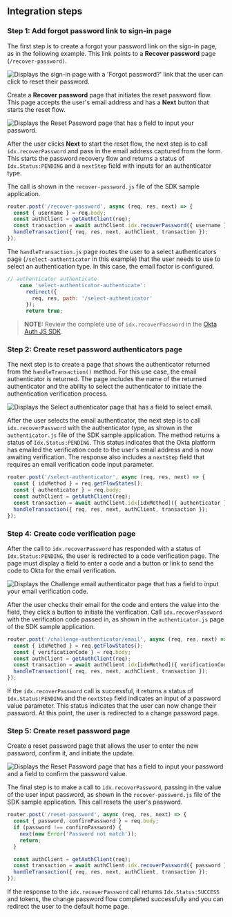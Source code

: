 ## Integration steps

### Step 1: Add forgot password link to sign-in page

The first step is to create a forgot your password link on the sign-in page, as in the following example. This link points to a **Recover password** page (`/recover-password)`.

<div class="common-image-format">

![Displays the sign-in page with a 'Forgot password?' link that the user can click to reset their password.](/img/oie-embedded-sdk/oie-embedded-sdk-use-case-simple-sign-on-screenshot-sign-in-nodejs.png)

</div>

Create a **Recover password** page that initiates the reset password flow. This page accepts the user's email address and has a **Next** button that starts the reset flow.

<div class="common-image-format">

![Displays the Reset Password page that has a field to input your password.](/img/oie-embedded-sdk/oie-embedded-sdk-use-case-pwd-recovery-screenshot-reset-nodejs.png)

</div>

After the user clicks **Next** to start the reset flow, the next step is to call `idx.recoverPassword` and pass in the email address captured from the form. This starts the password recovery flow and returns a status of `Idx.Status:PENDING` and a `nextStep` field with inputs for an authenticator type.

The call is shown in the `recover-password.js` file of the SDK sample application.

```JavaScript
router.post('/recover-password', async (req, res, next) => {
  const { username } = req.body;
  const authClient = getAuthClient(req);
  const transaction = await authClient.idx.recoverPassword({ username });
  handleTransaction({ req, res, next, authClient, transaction });
});
```

The `handleTransaction.js` page routes the user to a select authenticators page (`/select-authenticator` in this example) that the user needs to use to select an authentication type. In this case, the email factor is configured.

```JavaScript
// authenticator authenticate
    case 'select-authenticator-authenticate':
      redirect({
        req, res, path: '/select-authenticator'
      });
      return true;
```

>**NOTE:** Review the complete use of `idx.recoverPassword` in the [Okta Auth JS SDK](https://github.com/okta/okta-auth-js/blob/master/docs/idx.md#idxrecoverpassword).

### Step 2: Create reset password authenticators page

The next step is to create a page that shows the authenticator returned from the `handleTransaction()` method. For this use case, the email authenticator is returned. The page includes the name of the returned authenticator and the ability to select the authenticator to initiate the authentication verification process.

<div class="common-image-format">

![Displays the Select authenticator page that has a field to select email.](/img/oie-embedded-sdk/oie-embedded-sdk-use-case-pwd-recovery-screenshot-select-auth-nodejs.png)

</div>

After the user selects the email authenticator, the next step is to call `idx.recoverPassword` with the authenticator type, as shown in the `authenticator.js` file of the SDK sample application. The method returns a status of `Idx.Status:PENDING`. This status indicates that the Okta platform has emailed the verification code to the user's email address and is now awaiting verification. The response also includes a `nextStep` field that requires an email verification code input parameter.

```JavaScript
router.post('/select-authenticator', async (req, res, next) => {
  const { idxMethod } = req.getFlowStates();
  const { authenticator } = req.body;
  const authClient = getAuthClient(req);
  const transaction = await authClient.idx[idxMethod]({ authenticator });
  handleTransaction({ req, res, next, authClient, transaction });
});
```

### Step 4: Create code verification page

After the call to `idx.recoverPassword` has responded with a status of `Idx.Status:PENDING`, the user is redirected to a code verification page. The page must display a field to enter a code and a button or link to send the code to Okta for the email verification.

<div class="common-image-format">

![Displays the Challenge email authenticator page that has a field to input your email verification code.](/img/oie-embedded-sdk/oie-embedded-sdk-use-case-pwd-recovery-screenshot-challenge-nodejs.png)

</div>

After the user checks their email for the code and enters the value into the field, they click a button to initiate the verification. Call `idx.recoverPassword` with the verification code passed in, as shown in the `authenticator.js` page of the SDK sample application.

```JavaScript
router.post('/challenge-authenticator/email', async (req, res, next) => {
  const { idxMethod } = req.getFlowStates();
  const { verificationCode } = req.body;
  const authClient = getAuthClient(req);
  const transaction = await authClient.idx[idxMethod]({ verificationCode });
  handleTransaction({ req, res, next, authClient, transaction });
});
```

If the `idx.recoverPassword` call is successful, it returns a status of `Idx.Status:PENDING` and the `nextStep` field indicates an input of a password value parameter. This status indicates that the user can now change their password. At this point, the user is redirected to a change password page.

### Step 5: Create reset password page

Create a reset password page that allows the user to enter the new password, confirm it, and initiate the update.

<div class="common-image-format">

![Displays the Reset Password page that has a field to input your password and a field to confirm the password value.](/img/oie-embedded-sdk/oie-embedded-sdk-use-case-pwd-recovery-screenshot-set-password-nodejs.png)

</div>

The final step is to make a call to `idx.recoverPassword`, passing in the value of the user input password, as shown in the `recover-password.js` file of the SDK sample application. This call resets the user's password.

```JavaScript
router.post('/reset-password', async (req, res, next) => {
  const { password, confirmPassword } = req.body;
  if (password !== confirmPassword) {
    next(new Error('Password not match'));
    return;
  }

  const authClient = getAuthClient(req);
  const transaction = await authClient.idx.recoverPassword({ password });
  handleTransaction({ req, res, next, authClient, transaction });
});
```

If the response to the `idx.recoverPassword` call returns `Idx.Status:SUCCESS` and tokens, the change password flow completed successfully and you can redirect the user to the default home page.
